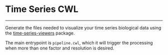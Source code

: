 # Time Series CWL
-----------------

Generate the files needed to visualize your time series biological data using the [time-series-viewers](https://github.com/alexbarrera/time-series-viewers) package.

The main entrypoint is `pipeline.cwl`, which it will trigger the processing
 when more than one factor and resolution is desired.